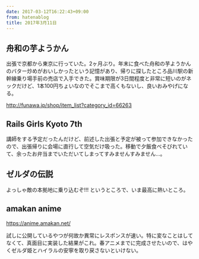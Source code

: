 ```yaml
---
date: 2017-03-12T16:22:43+09:00
from: hatenablog
title: 2017年3月11日
---
```


<h2>舟和の芋ようかん</h2>

<p>出張で京都から東京に行っていた。2ヶ月ぶり。年末に食べた舟和の芋ようかんのバター炒めがおいしかったという記憶があり、帰りに探したところ品川駅の新幹線乗り場手前の売店で入手できた。賞味期限が3日間程度と非常に短いのがネックだけど、1本100円ちょいなのでそこまで高くもないし、良いおみやげになる。</p>

<p><a href="http://funawa.jp/shop/item_list?category_id=66263">http://funawa.jp/shop/item_list?category_id=66263</a></p>

<h2>Rails Girls Kyoto 7th</h2>

<p>講師をする予定だったんだけど、前述した出張と予定が被って参加できなかったので、出張帰りに会場に直行して空気だけ吸った。移動で夕飯食べそびれていて、余ったお弁当までいただいてしまってすみませんすみません…。</p>

<h2>ゼルダの伝説</h2>

<p>よっしゃ敵の本拠地に乗り込むぞ!!! というところで、いま最高に熱いところ。</p>

<h2>amakan anime</h2>

<p><a href="https://anime.amakan.net/">https://anime.amakan.net/</a></p>

<p>試しに公開しているやつが何故か異常にレスポンスが速い。特に変なことはしてなくて、真面目に実装した結果がこれ。春アニメまでに完成させたいので、はやくゼルダ姫とハイラルの安寧を取り戻さないといけない。</p>

